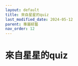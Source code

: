 ```yaml
---
layout: default
title: 來自星星的quiz
last_modified_date: 2024-05-12
parent: 專屬綜藝
nav_order: 12
---
```


# 來自星星的quiz
